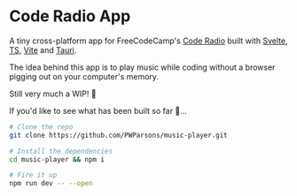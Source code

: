 # Code Radio App

A tiny cross-platform app for FreeCodeCamp's [Code Radio](https://coderadio.freecodecamp.org/) built with [Svelte](https://svelte.dev/), [TS](https://www.typescriptlang.org/), [Vite](https://vitejs.dev/) and [Tauri](https://tauri.studio/).

The idea behind this app is to play music while coding without a browser pigging out on your computer's memory.

Still very much a WIP! 🚀

If you'd like to see what has been built so far 💩...
```bash
# Clone the repo
git clone https://github.com/PWParsons/music-player.git

# Install the dependencies
cd music-player && npm i

# Fire it up
npm run dev -- --open
```
